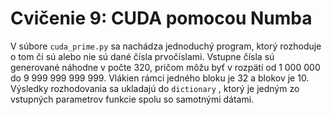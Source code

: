 # Cvičenie 9: CUDA pomocou Numba

V súbore `cuda_prime.py` sa nachádza jednoduchý program, ktorý rozhoduje o tom či sú alebo nie sú dané čísla prvočíslami. 
Vstupne čísla sú generované náhodne v počte 320, pričom môžu byť v rozpätí od 1 000 000 do 9 999 999 999 999. 
Vlákien rámci jedného bloku je 32 a blokov je 10. Výsledky rozhodovania sa ukladajú do ```dictionary``` , ktorý je jedným zo vstupných parametrov funkcie spolu so samotnými dátami.
